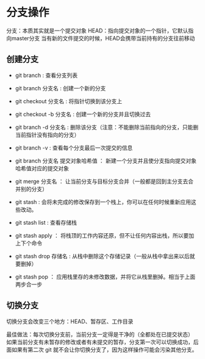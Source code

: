 # 分支操作

分支：本质其实就是一个提交对象
HEAD：指向提交对象的一个指针，它默认指向master分支
当有新的文件提交的时候，HEAD会携带当前持有的分支往前移动

## 创建分支

- git branch : 查看分支列表
- git branch 分支名 : 创建一个新的分支

- git checkout 分支名 : 将指针切换到该分支上
- git checkout -b 分支名 : 创建一个新的分支并且切换过去

- git branch -d 分支名 :  删除该分支（注意：不能删除当前指向的分支，只能删当前指针没有指向的分支）

- git branch -v : 查看每个分支最后一次提交的信息

- git branch 分支名 提交对象哈希值 ： 新建一个分支并且使分支指向提交对象哈希值对应的提交对象

- git merge 分支名 ： 让当前分支与目标分支合并（一般都是回到主分支去合并别的分支）

- git stash : 会将未完成的修改保存到一个栈上，你可以在任何时候重新应用这些改动。

- git stash list : 查看存储栈

- git stash apply ： 将栈顶的工作内容还原，但不让任何内容出栈，所以要加上下个命令
- git stash drop 存储名 : 从栈中删除这个存储记录（一般从栈中拿出来以后就要删掉）

- git stash pop ： 应用栈里存的未修改数据，并将它从栈里删掉。相当于上面两步合一步

## 切换分支

切换分支会改变三个地方：HEAD、暂存区、工作目录

最佳做法：每次切换分支前，当前分支一定得是干净的（全都处在已提交状态）
         如果当前分支有未暂存的修改或者有未提交的暂存，分支第一次可以切换成功，后面如果有第二次 git 就不会让你切换分支了，因为这样操作可能会污染其他分支。
